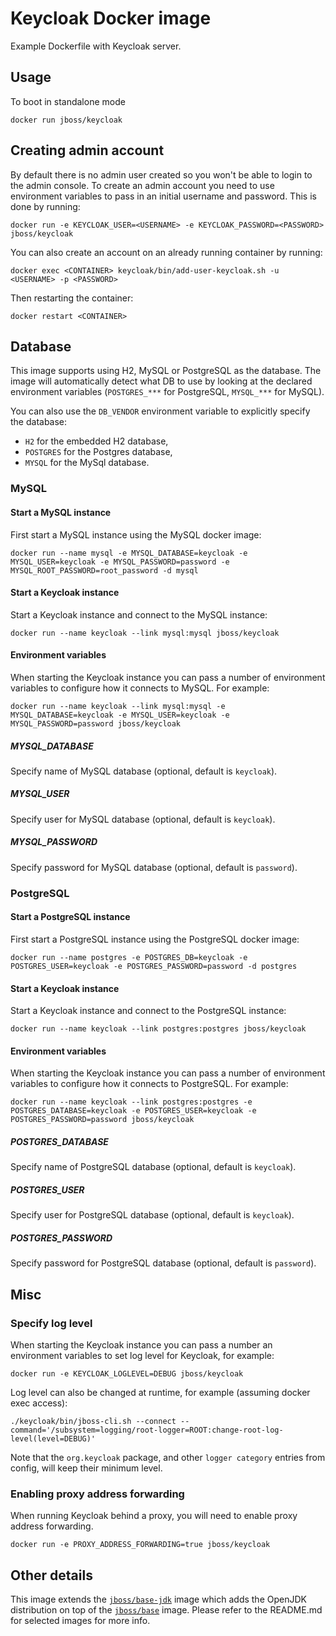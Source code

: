 # Keycloak Docker image

Example Dockerfile with Keycloak server.



## Usage

To boot in standalone mode

    docker run jboss/keycloak



## Creating admin account

By default there is no admin user created so you won't be able to login to the admin console. To create an admin account you need to use environment variables to pass in an initial username and password. This is done by running:

    docker run -e KEYCLOAK_USER=<USERNAME> -e KEYCLOAK_PASSWORD=<PASSWORD> jboss/keycloak

You can also create an account on an already running container by running:

    docker exec <CONTAINER> keycloak/bin/add-user-keycloak.sh -u <USERNAME> -p <PASSWORD>

Then restarting the container:

    docker restart <CONTAINER>



## Database

This image supports using H2, MySQL or PostgreSQL as the database. The image will automatically detect what DB to use by
looking at the declared environment variables (`POSTGRES_***` for PostgreSQL, `MYSQL_***` for MySQL).

You can also use the `DB_VENDOR` environment variable to explicitly specify the database:

- `H2` for the embedded H2 database,
- `POSTGRES` for the Postgres database,
- `MYSQL` for the MySql database.



### MySQL

#### Start a MySQL instance

First start a MySQL instance using the MySQL docker image:

    docker run --name mysql -e MYSQL_DATABASE=keycloak -e MYSQL_USER=keycloak -e MYSQL_PASSWORD=password -e MYSQL_ROOT_PASSWORD=root_password -d mysql

#### Start a Keycloak instance

Start a Keycloak instance and connect to the MySQL instance:

    docker run --name keycloak --link mysql:mysql jboss/keycloak

#### Environment variables

When starting the Keycloak instance you can pass a number of environment variables to configure how it connects to MySQL. For example:

    docker run --name keycloak --link mysql:mysql -e MYSQL_DATABASE=keycloak -e MYSQL_USER=keycloak -e MYSQL_PASSWORD=password jboss/keycloak

##### MYSQL_DATABASE

Specify name of MySQL database (optional, default is `keycloak`).

##### MYSQL_USER

Specify user for MySQL database (optional, default is `keycloak`).

##### MYSQL_PASSWORD

Specify password for MySQL database (optional, default is `password`).



### PostgreSQL

#### Start a PostgreSQL instance

First start a PostgreSQL instance using the PostgreSQL docker image:

    docker run --name postgres -e POSTGRES_DB=keycloak -e POSTGRES_USER=keycloak -e POSTGRES_PASSWORD=password -d postgres

#### Start a Keycloak instance

Start a Keycloak instance and connect to the PostgreSQL instance:

    docker run --name keycloak --link postgres:postgres jboss/keycloak

#### Environment variables

When starting the Keycloak instance you can pass a number of environment variables to configure how it connects to PostgreSQL. For example:

    docker run --name keycloak --link postgres:postgres -e POSTGRES_DATABASE=keycloak -e POSTGRES_USER=keycloak -e POSTGRES_PASSWORD=password jboss/keycloak

##### POSTGRES_DATABASE

Specify name of PostgreSQL database (optional, default is `keycloak`).

##### POSTGRES_USER

Specify user for PostgreSQL database (optional, default is `keycloak`).

##### POSTGRES_PASSWORD

Specify password for PostgreSQL database (optional, default is `password`).



## Misc

### Specify log level

When starting the Keycloak instance you can pass a number an environment variables to set log level for Keycloak, for example:

    docker run -e KEYCLOAK_LOGLEVEL=DEBUG jboss/keycloak

Log level can also be changed at runtime, for example (assuming docker exec access):

    ./keycloak/bin/jboss-cli.sh --connect --command='/subsystem=logging/root-logger=ROOT:change-root-log-level(level=DEBUG)'

Note that the `org.keycloak` package, and other `logger category` entries from config, will keep their minimum level.

### Enabling proxy address forwarding

When running Keycloak behind a proxy, you will need to enable proxy address forwarding.

    docker run -e PROXY_ADDRESS_FORWARDING=true jboss/keycloak

## Other details

This image extends the [`jboss/base-jdk`](https://github.com/JBoss-Dockerfiles/base-jdk) image which adds the OpenJDK distribution on top of the [`jboss/base`](https://github.com/JBoss-Dockerfiles/base) image. Please refer to the README.md for selected images for more info.
